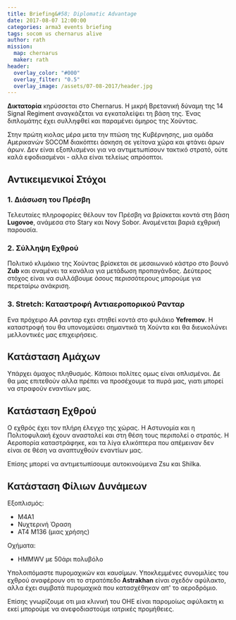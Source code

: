 ```yaml
---
title: Briefing&#58; Diplomatic Advantage
date: 2017-08-07 12:00:00
categories: arma3 events briefing
tags: socom us chernarus alive
author: rath
mission:
  map: chernarus
  maker: rath
header:
  overlay_color: "#000"
  overlay_filter: "0.5"
  overlay_image: /assets/07-08-2017/header.jpg
---
```



**Δικτατορία** κηρύσσεται στο Chernarus. Η μικρή Βρετανική δύναμη της 14 Signal Regiment αναγκάζεται να εγκαταλείψει τη βάση της.
Ένας διπλομάτης έχει συλληφθεί και παραμένει όμηρος της Χούντας.

Στην πρώτη κιολας μέρα μετα την πτώση της Κυβέρνησης, μια ομάδα Αμερικανών SOCOM διακόπτει άσκηση σε γείτονα χώρα και φτάνει άρων άρων.
Δεν είναι εξοπλισμένοι για να αντιμετωπίσουν τακτικό στρατό, ούτε καλά εφοδιασμένοι - αλλα είναι τελείως απρόοπτοι.

## Αντικειμενικοί Στόχοι

### 1. Διάσωση του Πρέσβη

Τελευταίες πληροφορίες θέλουν τον Πρέσβη να βρίσκεται κοντά στη βάση **Lugovoe**, ανάμεσα στο Stary και Novy Sobor. Αναμένεται βαριά εχθρική
παρουσία.

### 2. Σύλληψη Εχθρού

Πολιτικό κλιμάκιο της Χούντας βρίσκεται σε μεσαιωνικό κάστρο στο βουνό **Zub** και αναμένει τα κανάλια για μετάδωση προπαγάνδας. Δεύτερος 
στόχος είναι να συλλάβουμε όσους περισσότερους μπορούμε για περεταίρω ανάκριση.

### 3. Stretch: Καταστροφή Αντιαεροπορικού Ρανταρ

Ενα πρόχειρο ΑΑ ρανταρ εχει στηθεί κοντά στο φυλάκιο **Yefremov**. Η καταστροφή του θα υπονομεύσει σημαντικά τη Χούντα και θα διευκολύνει
μελλοντικές μας επιχειρήσεις.


## Κατάσταση Αμάχων

Υπάρχει άμαχος πληθυσμός. Κάποιοι πολίτες ομως είναι οπλισμένοι. Δε θα μας επιτεθούν αλλα πρέπει να προσέχουμε τα πυρά μας, γιατι μπορεί να
στραφούν εναντίων μας.


## Κατάσταση Εχθρού

Ο εχθρός έχει τον πλήρη έλεγχο της χώρας. Η Αστυνομία και η Πολιτοφυλακή έχουν ανασταλεί και στη θέση τους περιπολεί ο στρατός. Η Αεροπορία
καταστράφηκε, και τα λίγα ελικόπτερα που απέμειναν δεν είναι σε θέση να αναπτυχθούν εναντίων μας.

Επίσης μπορεί να αντιμετωπίσουμε αυτοκινούμενα Zsu και Shilka.


## Κατάσταση Φίλιων Δυνάμεων

Εξοπλισμός:

* Μ4Α1
* Νυχτερινή Όραση
* AT4 Μ136 (μιας χρήσης)

Οχήματα:

* HMMWV με 50άρι πολυβόλο

Υπολοιπόμαστε πυρομαχικών και καυσίμων. Υποκλεμμένες συνομιλίες του εχθρού αναφέρουν οτι το στρατόπεδο **Astrakhan** είναι σχεδόν αφύλακτο,
αλλα έχει συμβατά πυρομαχικά που κατασχέθηκαν απ' το αεροδρόμιο.

Επίσης γνωρίζουμε οτι μια κλινική του ΟΗΕ είναι παρομοίως αφύλακτη κι εκεί μπορούμε να ανεφοδιαστούμε ιατρικές προμήθειες.

